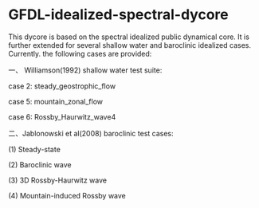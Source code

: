 # GFDL-idealized-spectral-dycore
This dycore is based on the spectral idealized public dynamical core. It is further extended for several shallow water and baroclinic idealized cases. Currently. the following cases are provided:

一、 Williamson(1992) shallow water test suite:

case 2: steady_geostrophic_flow

case 5: mountain_zonal_flow

case 6: Rossby_Haurwitz_wave4

二、Jablonowski et al(2008) baroclinic test cases: 

(1) Steady-state

(2) Baroclinic wave

(3) 3D Rossby-Haurwitz wave

(4) Mountain-induced Rossby wave

